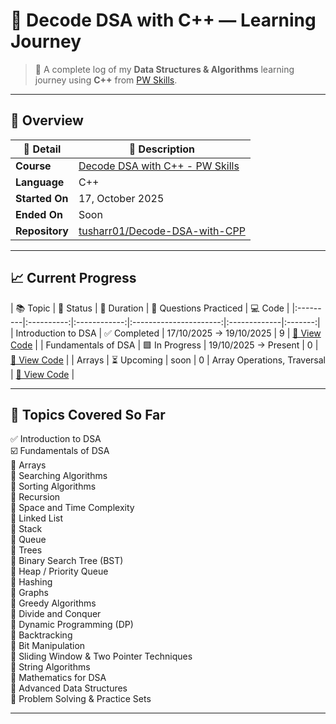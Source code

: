 # 🧠 Decode DSA with C++ — Learning Journey

> 🚀 A complete log of my **Data Structures & Algorithms** learning journey using **C++** from [PW Skills](https://pwskills.com).  

---

## 📘 Overview

| 🧩 Detail | 💬 Description |
|------------|----------------|
| **Course** | [Decode DSA with C++ - PW Skills](https://pwskills.com) |
| **Language** | C++ |
| **Started On** | 17, October 2025 |
| **Ended On** | Soon |
| **Repository** | [tusharr01/Decode-DSA-with-CPP](https://github.com/tusharr01/Decode-DSA-with-CPP) |

---
## 📈 Current Progress  

| 📚 Topic | 🏁 Status | 📅 Duration | 🧮 Questions Practiced  | 💻 Code |
|:---------|:----------:|:------------:|:----------------------:|:-------------|:-------:|
| Introduction to DSA | ✅ Completed | 17/10/2025 → 19/10/2025 | 9  | [📂 View Code](https://github.com/tusharrr01/Decode-DSA-with-CPP/tree/main/Introduction) |
| Fundamentals of DSA | 🟩 In Progress | 19/10/2025 → Present | 0  | [📂 View Code](https://github.com/tusharrr01/Decode-DSA-with-CPP/) |
| Arrays | ⏳ Upcoming | soon | 0 | Array Operations, Traversal | [📂 View Code](https://github.com/tusharrr01/Decode-DSA-with-CPP/) |


---

## 🧩 Topics Covered So Far  

✅ Introduction to DSA  
☑️ Fundamentals of DSA  
🔲 Arrays  
🔲 Searching Algorithms  
🔲 Sorting Algorithms  
🔲 Recursion  
🔲 Space and Time Complexity  
🔲 Linked List  
🔲 Stack  
🔲 Queue  
🔲 Trees  
🔲 Binary Search Tree (BST)  
🔲 Heap / Priority Queue  
🔲 Hashing  
🔲 Graphs  
🔲 Greedy Algorithms  
🔲 Divide and Conquer  
🔲 Dynamic Programming (DP)  
🔲 Backtracking  
🔲 Bit Manipulation  
🔲 Sliding Window & Two Pointer Techniques  
🔲 String Algorithms  
🔲 Mathematics for DSA  
🔲 Advanced Data Structures  
🔲 Problem Solving & Practice Sets  

---
